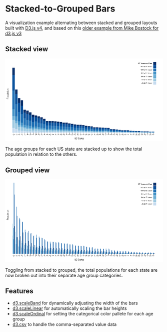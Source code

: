 # Stacked-to-Grouped Bars

A visualization example alternating between stacked and grouped layouts built
with [D3.js v4](https://github.com/d3/d3/releases/tag/v4.2.2), and based on 
this [older example from Mike Bostock for d3.js v3](https://bl.ocks.org/mbostock/3943967)

## Stacked view

![](https://raw.githubusercontent.com/buruzaemon/d3_stacked_to_grouped/master/stacked.png)

The age groups for each US state are stacked up to show the total population in
relation to the others.

## Grouped view

![](https://raw.githubusercontent.com/buruzaemon/d3_stacked_to_grouped/master/grouped.png)

Toggling from stacked to grouped, the total populations for each state are now
broken out into their separate age group categories. 

## Features

* [d3.scaleBand](https://github.com/d3/d3-scale/blob/master/README.md#scaleBand)
  for dynamically adjusting the width of the bars
* [d3.scaleLinear](https://github.com/d3/d3-scale/blob/master/README.md#scaleLinear)
  for automatically scaling the bar heights
* [d3.scaleOrdinal](https://github.com/d3/d3-scale/blob/master/README.md#scaleOrdinal)
  for setting the categorical color pallete for each age group
* [d3.csv](https://github.com/d3/d3-request/blob/master/README.md#csv) to
  handle the comma-separated value data
